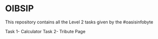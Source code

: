 # OIBSIP
This repository contains all the Level 2 tasks given by the #oasisinfobyte

Task 1- Calculator
Task 2- Tribute Page
